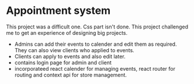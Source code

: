 # Appointment system
This project was a difficult one. Css part isn't done. This project challenged me to get an experience of designing big projects. 
- Admins can add their events to calender and edit them as required. They can also view clients who applied to events.
- Clients can apply to events and also edit later.
- contains login page for admin and client
- incorporateed react calender for managing events, react router for routing and context api for store management.